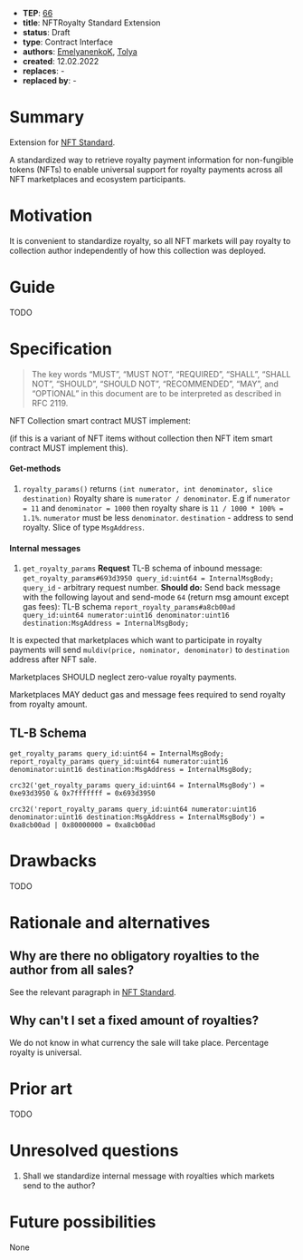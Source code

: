 - **TEP**: [66](https://github.com/ton-blockchain/TEPs/pull/0)
- **title**: NFTRoyalty Standard Extension
- **status**: Draft
- **type**: Contract Interface
- **authors**: [EmelyanenkoK](https://github.com/EmelyanenkoK), [Tolya](https://github.com/tolya-yanot)
- **created**: 12.02.2022
- **replaces**: -
- **replaced by**: -

# Summary

Extension for [NFT Standard](https://github.com/ton-blockchain/TIPs/issues/62).

A standardized way to retrieve royalty payment information for non-fungible tokens (NFTs) to enable universal support for royalty payments across all NFT marketplaces and ecosystem participants.

# Motivation

It is convenient to standardize royalty, so all NFT markets will pay royalty to collection author independently of how this collection was deployed.

# Guide

TODO

# Specification

> The key words “MUST”, “MUST NOT”, “REQUIRED”, “SHALL”, “SHALL NOT”, “SHOULD”, “SHOULD NOT”, “RECOMMENDED”, “MAY”, and “OPTIONAL” in this document are to be interpreted as described in RFC 2119.

NFT Collection smart contract MUST implement:

(if this is a variant of NFT items without collection then NFT item smart contract MUST implement this).

#### Get-methods
1. `royalty_params()` returns `(int numerator, int denominator, slice destination)`
   Royalty share is `numerator / denominator`.
   E.g if `numerator = 11` and `denominator = 1000` then royalty share is `11 / 1000 * 100% = 1.1%`.
   `numerator` must be less `denominator`.
   `destination` - address to send royalty. Slice of type `MsgAddress`.

#### Internal messages
1. `get_royalty_params`
   **Request**
   TL-B schema of inbound message:
   `get_royalty_params#693d3950 query_id:uint64 = InternalMsgBody;`
   `query_id` - arbitrary request number.
   **Should do:**
   Send back message with the following layout and send-mode `64` (return msg amount except gas fees):
   TL-B schema `report_royalty_params#a8cb00ad query_id:uint64 numerator:uint16 denominator:uint16 destination:MsgAddress = InternalMsgBody;`

It is expected that marketplaces which want to participate in royalty payments will send `muldiv(price, nominator, denominator)` to `destination` address after NFT sale.

Marketplaces SHOULD neglect zero-value royalty payments.

Marketplaces MAY deduct gas and message fees required to send royalty from royalty amount.

## TL-B Schema
```
get_royalty_params query_id:uint64 = InternalMsgBody;
report_royalty_params query_id:uint64 numerator:uint16 denominator:uint16 destination:MsgAddress = InternalMsgBody;
```

`crc32('get_royalty_params query_id:uint64 = InternalMsgBody') = 0xe93d3950 & 0x7fffffff = 0x693d3950`

`crc32('report_royalty_params query_id:uint64 numerator:uint16 denominator:uint16 destination:MsgAddress = InternalMsgBody') = 0xa8cb00ad | 0x80000000 = 0xa8cb00ad`

# Drawbacks

TODO

# Rationale and alternatives

## Why are there no obligatory royalties to the author from all sales?
See the relevant paragraph in [NFT Standard](https://github.com/ton-blockchain/TIPs/issues/62).

## Why can't I set a fixed amount of royalties?
We do not know in what currency the sale will take place. Percentage royalty is universal.

# Prior art

TODO

# Unresolved questions

1. Shall we standardize internal message with royalties which markets send to the author?

# Future possibilities

None
